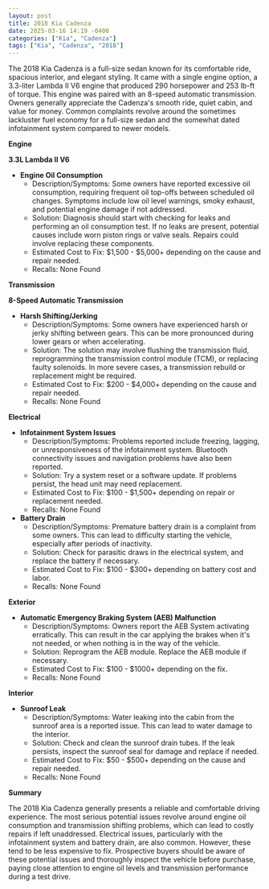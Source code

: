 ```yaml
---
layout: post
title: 2018 Kia Cadenza
date: 2025-03-16 14:19 -0400
categories: ["Kia", "Cadenza"]
tags: ["Kia", "Cadenza", "2018"]
---
```

The 2018 Kia Cadenza is a full-size sedan known for its comfortable ride, spacious interior, and elegant styling. It came with a single engine option, a 3.3-liter Lambda II V6 engine that produced 290 horsepower and 253 lb-ft of torque. This engine was paired with an 8-speed automatic transmission. Owners generally appreciate the Cadenza's smooth ride, quiet cabin, and value for money. Common complaints revolve around the sometimes lackluster fuel economy for a full-size sedan and the somewhat dated infotainment system compared to newer models.

**Engine**

**3.3L Lambda II V6**

*   **Engine Oil Consumption**
    *   Description/Symptoms: Some owners have reported excessive oil consumption, requiring frequent oil top-offs between scheduled oil changes. Symptoms include low oil level warnings, smoky exhaust, and potential engine damage if not addressed.
    *   Solution: Diagnosis should start with checking for leaks and performing an oil consumption test. If no leaks are present, potential causes include worn piston rings or valve seals. Repairs could involve replacing these components.
    *   Estimated Cost to Fix: $1,500 - $5,000+ depending on the cause and repair needed.
    *   Recalls: None Found

**Transmission**

**8-Speed Automatic Transmission**

*   **Harsh Shifting/Jerking**
    *   Description/Symptoms: Some owners have experienced harsh or jerky shifting between gears. This can be more pronounced during lower gears or when accelerating.
    *   Solution: The solution may involve flushing the transmission fluid, reprogramming the transmission control module (TCM), or replacing faulty solenoids. In more severe cases, a transmission rebuild or replacement might be required.
    *   Estimated Cost to Fix: $200 - $4,000+ depending on the cause and repair needed.
    *   Recalls: None Found

**Electrical**

*   **Infotainment System Issues**
    *   Description/Symptoms: Problems reported include freezing, lagging, or unresponsiveness of the infotainment system. Bluetooth connectivity issues and navigation problems have also been reported.
    *   Solution: Try a system reset or a software update. If problems persist, the head unit may need replacement.
    *   Estimated Cost to Fix: $100 - $1,500+ depending on repair or replacement needed.
    *   Recalls: None Found
*   **Battery Drain**
    *   Description/Symptoms: Premature battery drain is a complaint from some owners. This can lead to difficulty starting the vehicle, especially after periods of inactivity.
    *   Solution: Check for parasitic draws in the electrical system, and replace the battery if necessary.
    *   Estimated Cost to Fix: $100 - $300+ depending on battery cost and labor.
    *   Recalls: None Found

**Exterior**

*   **Automatic Emergency Braking System (AEB) Malfunction**
    *   Description/Symptoms: Owners report the AEB System activating erratically. This can result in the car applying the brakes when it's not needed, or when nothing is in the way of the vehicle.
    *   Solution: Reprogram the AEB module. Replace the AEB module if necessary.
    *   Estimated Cost to Fix: $100 - $1000+ depending on the fix.
    *   Recalls: None Found

**Interior**

*   **Sunroof Leak**
    *   Description/Symptoms: Water leaking into the cabin from the sunroof area is a reported issue. This can lead to water damage to the interior.
    *   Solution: Check and clean the sunroof drain tubes. If the leak persists, inspect the sunroof seal for damage and replace if needed.
    *   Estimated Cost to Fix: $50 - $500+ depending on the cause and repair needed.
    *   Recalls: None Found

**Summary**

The 2018 Kia Cadenza generally presents a reliable and comfortable driving experience. The most serious potential issues revolve around engine oil consumption and transmission shifting problems, which can lead to costly repairs if left unaddressed. Electrical issues, particularly with the infotainment system and battery drain, are also common. However, these tend to be less expensive to fix. Prospective buyers should be aware of these potential issues and thoroughly inspect the vehicle before purchase, paying close attention to engine oil levels and transmission performance during a test drive.

